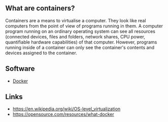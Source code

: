 ## What are containers?
Containers are a means to virtualise a computer. They look like real computers from the point of view of programs running in them. A computer program running on an ordinary operating system can see all resources (connected devices, files and folders, network shares, CPU power, quantifiable hardware capabilities) of that computer. However, programs running inside of a container can only see the container's contents and devices assigned to the container.

## Software
- [Docker][1]

## Links
- https://en.wikipedia.org/wiki/OS-level_virtualization
- https://opensource.com/resources/what-docker

<!-- Embedded links -->
[1]: https://github.com/nchristie/tech_notes/blob/master/d/docker.md

